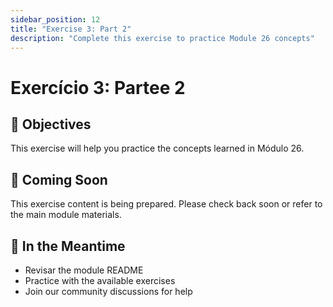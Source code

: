 ```yaml
---
sidebar_position: 12
title: "Exercise 3: Part 2"
description: "Complete this exercise to practice Module 26 concepts"
---
```


# Exercício 3: Partee 2

## 🎯 Objectives

This exercise will help you practice the concepts learned in Módulo 26.

## 📝 Coming Soon

This exercise content is being prepared. Please check back soon or refer to the main module materials.

## 🚀 In the Meantime

- Revisar the module README
- Practice with the available exercises
- Join our community discussions for help
